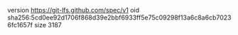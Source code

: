 version https://git-lfs.github.com/spec/v1
oid sha256:5cd0ee92d1706f868d39e2bbf6933ff5e75c09298f13a6c8a6cb70236fc1657f
size 3187
